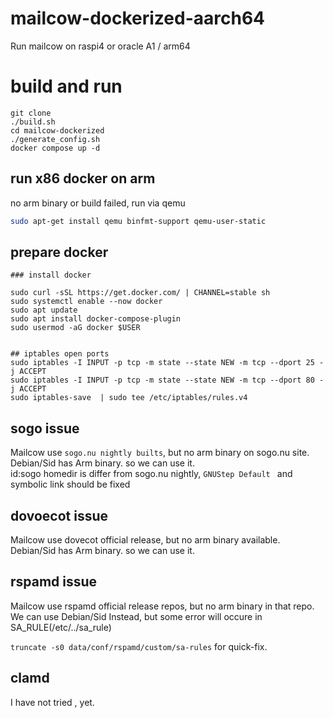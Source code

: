 # mailcow-dockerized-aarch64

Run mailcow on raspi4 or oracle A1 / arm64

# build and run 

```
git clone 
./build.sh
cd mailcow-dockerized
./generate_config.sh
docker compose up -d 
```
## run x86 docker on arm 

no arm binary or build failed, run via qemu 

```sh
sudo apt-get install qemu binfmt-support qemu-user-static
```
## prepare docker 
```
### install docker 

sudo curl -sSL https://get.docker.com/ | CHANNEL=stable sh
sudo systemctl enable --now docker
sudo apt update
sudo apt install docker-compose-plugin
sudo usermod -aG docker $USER


## iptables open ports 
sudo iptables -I INPUT -p tcp -m state --state NEW -m tcp --dport 25 -j ACCEPT
sudo iptables -I INPUT -p tcp -m state --state NEW -m tcp --dport 80 -j ACCEPT
sudo iptables-save  | sudo tee /etc/iptables/rules.v4

```


## sogo issue 

Mailcow use `sogo.nu nightly builts`, but no arm binary on sogo.nu site.   
Debian/Sid has Arm binary. so we can use it.  
id:sogo homedir is differ from sogo.nu nightly, `GNUStep Default ` and symbolic link should be fixed  

## dovoecot issue 

Mailcow use dovecot official release, but no arm binary available.   
Debian/Sid has Arm binary. so we can use it.   

## rspamd issue 

Mailcow use rspamd official release repos, but no arm binary in that repo.   
We can use Debian/Sid Instead, but some error will occure in SA_RULE(/etc/../sa_rule)   
  
` truncate -s0 data/conf/rspamd/custom/sa-rules ` for  quick-fix.

## clamd

I have not tried , yet.



